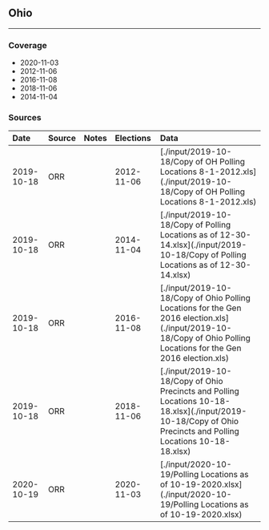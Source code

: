 ## Ohio

-------------



### Coverage
- 2020-11-03
- 2012-11-06
- 2016-11-08
- 2018-11-06
- 2014-11-04


### Sources

| Date | Source | Notes | Elections | Data |
| :---|:----|:---|:---|:---|
| 2019-10-18 | ORR |  | 2012-11-06 | [./input/2019-10-18/Copy of OH Polling Locations 8-1-2012.xls](./input/2019-10-18/Copy of OH Polling Locations 8-1-2012.xls) |
| 2019-10-18 | ORR |  | 2014-11-04 | [./input/2019-10-18/Copy of Polling Locations as of 12-30-14.xlsx](./input/2019-10-18/Copy of Polling Locations as of 12-30-14.xlsx) |
| 2019-10-18 | ORR |  | 2016-11-08 | [./input/2019-10-18/Copy of Ohio Polling Locations for the Gen 2016 election.xls](./input/2019-10-18/Copy of Ohio Polling Locations for the Gen 2016 election.xls) |
| 2019-10-18 | ORR |  | 2018-11-06 | [./input/2019-10-18/Copy of Ohio Precincts and Polling Locations 10-18-18.xlsx](./input/2019-10-18/Copy of Ohio Precincts and Polling Locations 10-18-18.xlsx) |
| 2020-10-19 | ORR |  | 2020-11-03 | [./input/2020-10-19/Polling Locations as of 10-19-2020.xlsx](./input/2020-10-19/Polling Locations as of 10-19-2020.xlsx) |
